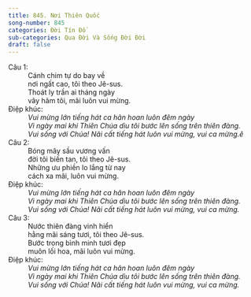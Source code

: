```yaml
---
title: 845. Nơi Thiên Quốc
song-number: 845
categories: Đời Tín Đồ
sub-categories: Qua Đời Và Sống Đời Đời
draft: false
---
```

<dl><dt>Câu 1:</dt><dd data-verse="1">Cánh chim tự do bay về <br/>nơi ngất cao, tôi theo Jê-sus. <br/>Thoát ly trần ai tháng ngày <br/>vây hãm tôi, mãi luôn vui mừng. </dd><dt>Điệp khúc:</dt><dd data-chorus="1"><em>Vui mừng lớn tiếng hát ca hân hoan luôn đêm ngày <br/>Vì ngày mai khi Thiên Chúa dìu tôi bước lên sống trên thiên đàng. <br/>Vui sống với Chúa! Nãi cất tiếng hát luôn vui mừng, vui ca mừng.ê </em></dd><dt>Câu 2:</dt><dd data-verse="2">Bóng mây sầu vương vấn <br/>đời tôi biến tan, tôi theo Jê-sus. <br/>Những ưu phiền lo lắng từ nay <br/>cách xa mãi, luôn vui mừng. </dd><dt>Điệp khúc:</dt><dd data-chorus="1"><em>Vui mừng lớn tiếng hát ca hân hoan luôn đêm ngày <br/>Vì ngày mai khi Thiên Chúa dìu tôi bước lên sống trên thiên đàng. <br/>Vui sống với Chúa! Nãi cất tiếng hát luôn vui mừng, vui ca mừng. </em></dd><dt>Câu 3:</dt><dd data-verse="3">Nước thiên đàng vinh hiển <br/>hằng mãi sáng tươi, tôi theo Jê-sus. <br/>Bước trong bình minh tươi đẹp <br/>muôn lối hoa, mãi luôn vui mừng. </dd><dt>Điệp khúc:</dt><dd data-chorus="1"><em>Vui mừng lớn tiếng hát ca hân hoan luôn đêm ngày <br/>Vì ngày mai khi Thiên Chúa dìu tôi bước lên sống trên thiên đàng. <br/>Vui sống với Chúa! Nãi cất tiếng hát luôn vui mừng, vui ca mừng. </em></dd></dl>